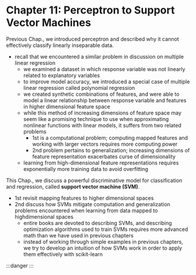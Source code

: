 # Chapter 11: Perceptron to Support Vector Machines

Previous Chap., we introduced perceptron and described why it cannot effectively classify linearly inseparable data.
- recall that we encountered a similar problem in discussion on multiple linear regression
	- we examined a dataset in which response variable was not linearly related to explanatory variables
	- to improve model accuracy, we introduced a special case of multiple linear regression called polynomial regression
	- we created synthetic combinations of features, and were able to model a linear relationship between response variable and features in higher dimensional feature space
	- while this method of increasing dimensions of feature space may seem like a promising technique to use when approximating nonlinear functions with linear models, it suffers from two related problems
		- 1st is a computational problem; computing mapped features and working with larger vectors requires more computing power
		- 2nd problem pertains to generalization; increasing dimensions of feature representation exacerbates curse of dimensionality
	- learning from high-dimensional feature representations requires exponentially more training data to avoid overfitting

This Chap., we discuss a powerful discriminative model for classification and regression, called **support vector machine (SVM)**.
- 1st revisit mapping features to higher dimensional spaces
- 2nd discuss how SVMs mitigate computation and generalization problems encountered when learning from data mapped to highdimensional spaces
	- entire books are devoted to describing SVMs, and describing optimization algorithms used to train SVMs requires more advanced math than we have used in previous chapters
	- instead of working through simple examples in previous chapters, we try to develop an intuition of how SVMs work in order to apply them effectively with scikit-learn




:::danger
:::
